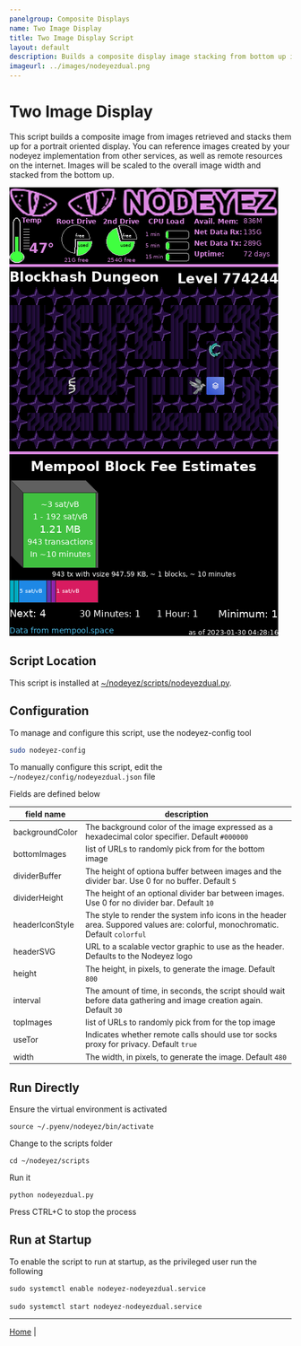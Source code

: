 ```yaml
---
panelgroup: Composite Displays
name: Two Image Display
title: Two Image Display Script
layout: default
description: Builds a composite display image stacking from bottom up intended for a portrait oriented display.  Use with 5" DSI screen mounted to a Cryptocloaks Triton case.  Or use with HDMI output to a TV for conference halls and exhibit booths.
imageurl: ../images/nodeyezdual.png
---
```


# Two Image Display

This script builds a composite image from images retrieved and stacks them up
for a portrait oriented display.  You can reference images created by your
nodeyez implementation from other services, as well as remote resources on the
internet.  Images will be scaled to the overall image width and stacked from
the bottom up.

![sample dual image display](../images/nodeyezdual.png)

## Script Location

This script is installed at
[~/nodeyez/scripts/nodeyezdual.py](../scripts/nodeyezdual.py).

## Configuration

To manage and configure this script, use the nodeyez-config tool

```sh
sudo nodeyez-config
```

To manually configure this script, edit the `~/nodeyez/config/nodeyezdual.json` file

Fields are defined below

| field name | description |
| --- | --- |
| backgroundColor | The background color of the image expressed as a hexadecimal color specifier. Default `#000000` |
| bottomImages | list of URLs to randomly pick from for the bottom image |
| dividerBuffer | The height of optiona buffer between images and the divider bar. Use 0 for no buffer. Default `5` |
| dividerHeight | The height of an optional divider bar between images. Use 0 for no divider bar. Default `10` |
| headerIconStyle | The style to render the system info icons in the header area. Suppored values are: colorful, monochromatic. Default `colorful` |
| headerSVG | URL to a scalable vector graphic to use as the header. Defaults to the Nodeyez logo |
| height | The height, in pixels, to generate the image. Default `800` |
| interval | The amount of time, in seconds, the script should wait before data gathering and image creation again. Default `30` |
| topImages | list of URLs to randomly pick from for the top image |
| useTor | Indicates whether remote calls should use tor socks proxy for privacy. Default `true` |
| width | The width, in pixels, to generate the image. Default `480` |

## Run Directly

Ensure the virtual environment is activated
```shell
source ~/.pyenv/nodeyez/bin/activate
```

Change to the scripts folder
```shell
cd ~/nodeyez/scripts
```

Run it
```shell
python nodeyezdual.py
```

Press CTRL+C to stop the process

## Run at Startup

To enable the script to run at startup, as the privileged user run the following

```shell
sudo systemctl enable nodeyez-nodeyezdual.service

sudo systemctl start nodeyez-nodeyezdual.service
```

---

[Home](../) | 